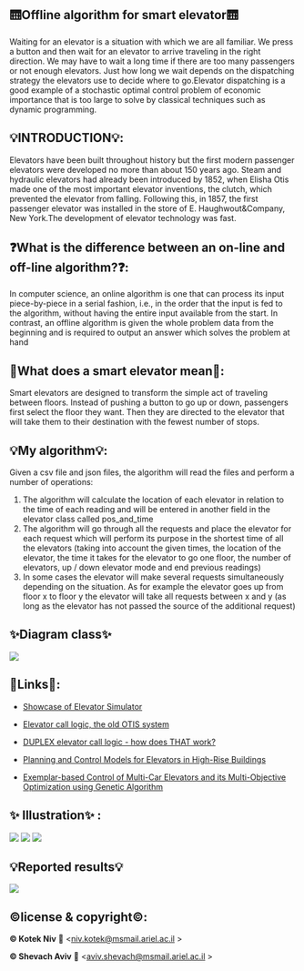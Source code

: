 ## 🛗Offline algorithm for smart elevator🛗
Waiting for an elevator is a situation with which we are all familiar. We press a button and then wait for an elevator to arrive traveling in the right direction. We may have to wait a long time if there are too many passengers or not enough elevators. Just how long we wait depends on the dispatching strategy the elevators use to decide where to go.Elevator dispatching is a good example of a stochastic optimal control problem of economic importance that is too large to solve by classical techniques such as dynamic programming.

## 💡INTRODUCTION💡:
Elevators have been built throughout history but the first modern passenger elevators were developed
no more than about 150 years ago. Steam and hydraulic elevators had already been introduced by
1852, when Elisha Otis made one of the most important elevator inventions, the clutch, which
prevented the elevator from falling. Following this, in 1857, the first passenger elevator was installed
in the store of E. Haughwout&Company, New York.The development of elevator technology was fast.

## ❓What is the difference between an on-line and off-line algorithm?❓:
In computer science, an online algorithm is one that can process its input piece-by-piece in a serial fashion, i.e., in the order that the input is fed to the algorithm, without having the entire input available from the start. In contrast, an offline algorithm is given the whole problem data from the beginning and is required to output an answer which solves the problem at hand

## 🔎What does a smart elevator mean🔎:
Smart elevators are designed to transform the simple act of traveling between floors. Instead of pushing a button to go up or down, passengers first select the floor they want. Then they are directed to the elevator that will take them to their destination with the fewest number of stops.

## 💡My algorithm💡:
Given a csv file and json files, the algorithm will read the files and perform a number of operations:
1. The algorithm will calculate the location of each elevator in relation to the time of each reading and will be entered in another field in the elevator class called pos_and_time
2. The algorithm will go through all the requests and place the elevator for each request which will perform its purpose in the shortest time of all the elevators (taking into account the given times, the location of the elevator, the time it takes for the elevator to go one floor, the number of elevators, up / down elevator mode and end previous readings)
3. In some cases the elevator will make several requests simultaneously depending on the situation. As for example the elevator goes up from floor x to floor y the elevator will take all requests between x and y (as long as the elevator has not passed the source of the additional request)


## ✨Diagram class✨
![](https://imagizer.imageshack.com/img924/9083/g3rQkP.png)






## 🔗Links🔗:
- [Showcase of Elevator Simulator](https://www.youtube.com/watch?v=LZauW_Zfepk)

- [Elevator call logic, the old OTIS system](https://www.youtube.com/watch?v=BCN9mQOT3RQ)

- [DUPLEX elevator call logic - how does THAT work?](https://www.youtube.com/watch?v=oY1QlCqWOss)

- [Planning and Control Models for Elevators in High-Rise Buildings](https://drive.google.com/file/d/1-8bHEAO5y-wUhEXrZxPwiLVHvs287JvW/view?usp=sharing)

- [Exemplar-based Control of Multi-Car Elevators and its Multi-Objective Optimization using Genetic Algorithm ](https://drive.google.com/file/d/1Ij0-IkqT8ht1cI2r4OyS4Wl7XofV7d0a/view?usp=sharing)




## ✨ Illustration✨ :

![](https://web.eecs.umich.edu/~baveja/RLMasses/img1.gif)
![](https://encrypted-tbn0.gstatic.com/images?q=tbn:ANd9GcSnbdlelnb4xti3KRgMk7hx7Hlaey2VQCr1ig&usqp=CAU)
![](https://encrypted-tbn0.gstatic.com/images?q=tbn:ANd9GcQnyILq_pWPFHNPQqc1pfvAFe-RXYsJnMZtWw&usqp=CAU)


## 💡Reported results💡

![](https://imagizer.imageshack.com/img924/5372/5wlaIc.jpg)

## ©️license & copyright©️:

**© Kotek Niv** 
📧 <niv.kotek@msmail.ariel.ac.il >

**© Shevach Aviv** 
📧 <aviv.shevach@msmail.ariel.ac.il >


